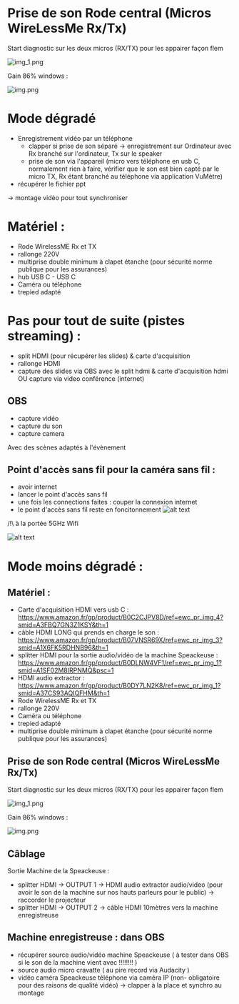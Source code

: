 # Prise de son Rode central (Micros WireLessMe Rx/Tx)

Start diagnostic sur les deux micros (RX/TX) pour les appairer façon flem

![img_1.png](img_1.png)

Gain 86% windows :

![img.png](img.png)


# Mode dégradé

- Enregistrement vidéo par un téléphone 
    - clapper si prise de son séparé -> enregistrement sur Ordinateur avec Rx branché sur l'ordinateur, Tx sur le speaker
    - prise de son via l'appareil (micro vers téléphone en usb C, normalement rien à faire, vérifier que le son est bien capté par le micro TX, Rx étant branché au téléphone via application VuMètre)
- récupérer le fichier ppt

-> montage vidéo pour tout synchroniser


# Matériel :

- Rode WirelessME Rx et TX
- rallonge 220V
- multiprise double minimum à clapet étanche (pour sécurité norme publique pour les assurances)
- hub USB C - USB C 
- Caméra ou téléphone
- trepied adapté


# Pas pour tout de suite (pistes streaming) :
- split HDMI (pour récupérer les slides) & carte d'acquisition
- rallonge HDMI
- capture des slides via OBS avec le split hdmi & carte d'acquisition hdmi OU capture via video conférence (internet)

## OBS

- capture vidéo
- capture du son
- capture camera

Avec des scènes adaptés à l'évènement

## Point d'accès sans fil pour la caméra sans fil :

- avoir internet
- lancer le point d'accès sans fil
- une fois les connections faites : couper la connexion internet
- le point d'accès sans fil reste en foncitonnement
![alt text](image-1.png)

/!\ à la portée 5GHz Wifi

![alt text](image-2.png)

# Mode moins dégradé :

## Matériel :

- Carte d'acquisition HDMI vers usb C : https://www.amazon.fr/gp/product/B0C2CJPV8D/ref=ewc_pr_img_4?smid=A3FBQ7GN3Z1KSY&th=1
- câble HDMI LONG qui prends en charge le son : https://www.amazon.fr/gp/product/B07VNSR69X/ref=ewc_pr_img_3?smid=A1X6FK5RDHNB96&th=1
- splitter HDMI pour la sortie audio/vidéo de la machine Speackeuse : https://www.amazon.fr/gp/product/B0DLNW4VF1/ref=ewc_pr_img_1?smid=A1SF02M8IRPNMQ&psc=1
- HDMI audio extractor : https://www.amazon.fr/gp/product/B0DY7LN2K8/ref=ewc_pr_img_1?smid=A37CS93AQIQFHM&th=1
- Rode WirelessME Rx et TX
- rallonge 220V
- Caméra ou téléphone
- trepied adapté
- multiprise double minimum à clapet étanche (pour sécurité norme publique pour les assurances)

## Prise de son Rode central (Micros WireLessMe Rx/Tx)

Start diagnostic sur les deux micros (RX/TX) pour les appairer façon flem

![img_1.png](img_1.png)

Gain 86% windows :

![img.png](img.png)

## Câblage
Sortie Machine de la Speackeuse :
- splitter HDMI -> OUTPUT 1 -> HDMI audio extractor audio/video (pour avoir le son de la machine sur nos hauts parleurs pour le public) -> raccorder le projecteur 
- splitter HDMI -> OUTPUT 2 -> câble HDMI 10mètres vers la machine enregistreuse

## Machine enregistreuse : dans OBS

- récupérer source audio/vidéo machine Speackeuse ( à tester dans OBS si le son de la machine vient avec !!!!!!!! )
- source audio micro cravatte ( au pire record via Audacity )
- vidéo caméra Speackeuse téléphone via caméra IP (non- obligatoire pour des raisons de qualité vidéo) -> clapper à la place et synchro au montage
